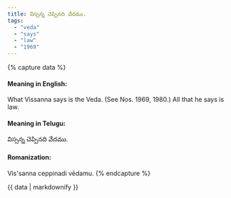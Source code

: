 ```yaml
---
title: విస్సన్న చెప్పినది వేదము.
tags:
  - "veda"
  - "says"
  - "law"
  - "1969"
---
```


{% capture data %}
#### Meaning in English:
What Vissanna says is the Veda.
(See Nos. 1969, 1980.)
All that he says is law.

#### Meaning in Telugu:
విస్సన్న చెప్పినది వేదము.

#### Romanization:
Vis'sanna ceppinadi vēdamu.
{% endcapture %}

{{ data | markdownify }}

